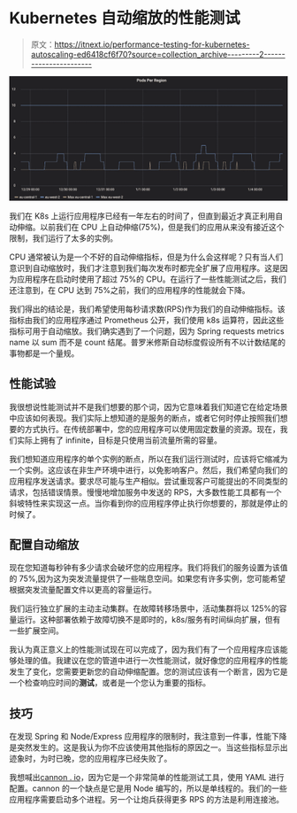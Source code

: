 # Kubernetes 自动缩放的性能测试

> 原文：<https://itnext.io/performance-testing-for-kubernetes-autoscaling-ed6418cf6f70?source=collection_archive---------2----------------------->

![](img/e1bad55c9fd31d24ba07344fd12308a5.png)

我们在 K8s 上运行应用程序已经有一年左右的时间了，但直到最近才真正利用自动伸缩。以前我们在 CPU 上自动伸缩(75%)，但是我们的应用从来没有接近这个限制，我们运行了太多的实例。

CPU 通常被认为是一个不好的自动伸缩指标，但是为什么会这样呢？只有当人们意识到自动缩放时，我们才注意到我们每次发布时都完全扩展了应用程序。这是因为应用程序在启动时使用了超过 75%的 CPU。在运行了一些性能测试之后，我们还注意到，在 CPU 达到 75%之前，我们的应用程序的性能就会下降。

我们得出的结论是，我们希望使用每秒请求数(RPS)作为我们的自动伸缩指标。该指标由我们的应用程序通过 Prometheus 公开，我们使用 k8s 运算符，因此这些指标可用于自动缩放。我们确实遇到了一个问题，因为 Spring requests metrics name 以 sum 而不是 count 结尾。普罗米修斯自动标度假设所有不以计数结尾的事物都是一个量规。

## 性能试验

我很想说性能测试并不是我们想要的那个词，因为它意味着我们知道它在给定场景中应该如何表现。我们实际上想知道的是服务的断点，或者它何时停止按照我们想要的方式执行。在传统部署中，您的应用程序可以使用固定数量的资源。现在，我们实际上拥有了 infinite，目标是只使用当前流量所需的容量。

我们想知道应用程序的单个实例的断点，所以在我们运行测试时，应该将它缩减为一个实例。这应该在非生产环境中进行，以免影响客户。然后，我们希望向我们的应用程序发送请求。要求尽可能与生产相似。尝试重现客户可能提出的不同类型的请求，包括错误情景。慢慢地增加服务中发送的 RPS，大多数性能工具都有一个斜坡特性来实现这一点。当你看到你的应用程序停止执行你想要的，那就是停止的时候了。

## 配置自动缩放

现在您知道每秒钟有多少请求会破坏您的应用程序。我们将我们的服务设置为该值的 75%,因为这为突发流量提供了一些喘息空间。如果您有许多实例，您可能希望根据突发流量配置文件以更高的容量运行。

我们运行独立扩展的主动主动集群。在故障转移场景中，活动集群将以 125%的容量运行。这种部署依赖于故障切换不是即时的，k8s/服务有时间纵向扩展，但有一些扩展空间。

我认为真正意义上的性能测试现在可以完成了，因为我们有了一个应用程序应该能够处理的值。我建议在您的管道中进行一次性能测试，就好像您的应用程序的性能发生了变化，您需要更新您的自动伸缩配置。您的测试应该有一个断言，因为它是一个检查响应时间的**测试**，或者是一个您认为重要的指标。

## 技巧

在发现 Spring 和 Node/Express 应用程序的限制时，我注意到一件事，性能下降是突然发生的。这是我认为你不应该使用其他指标的原因之一。当这些指标显示出迹象时，为时已晚，您的应用程序已经失败了。

我想喊出[cannon . io](https://artillery.io/)，因为它是一个非常简单的性能测试工具，使用 YAML 进行配置。cannon 的一个缺点是它是用 Node 编写的，所以是单线程的。我们的一些应用程序需要启动多个进程。另一个让炮兵获得更多 RPS 的方法是利用连接池。